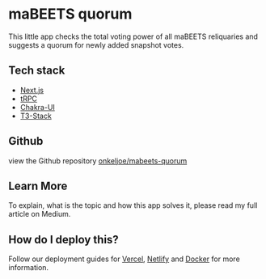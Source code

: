 # maBEETS quorum

This little app checks the total voting power of all maBEETS reliquaries and suggests a quorum for newly added snapshot votes.

## Tech stack

- [Next.js](https://nextjs.org)
- [tRPC](https://trpc.io)
- [Chakra-UI](https://chakra-ui.com/)
- [T3-Stack](https://create.t3.gg/)

## Github

view the Github repository [onkeljoe/mabeets-quorum](https://github.com/onkeljoe/mabeets-quorum)

## Learn More

To explain, what is the topic and how this app solves it, please read my full article on Medium.

## How do I deploy this?

Follow our deployment guides for [Vercel](https://create.t3.gg/en/deployment/vercel), [Netlify](https://create.t3.gg/en/deployment/netlify) and [Docker](https://create.t3.gg/en/deployment/docker) for more information.
